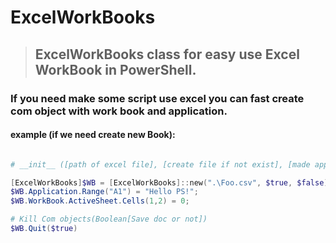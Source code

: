 # ExcelWorkBooks
> ## ExcelWorkBooks class for easy use Excel WorkBook in PowerShell.
### If you need make some script use excel you can fast create com object with work book and application.
#### example (if we need create new Book):
```PowerShell

# __init__ ([path of excel file], [create file if not exist], [made application visible or not])

[ExcelWorkBooks]$WB = [ExcelWorkBooks]::new(".\Foo.csv", $true, $false);
$WB.Application.Range("A1") = "Hello PS!";
$WB.WorkBook.ActiveSheet.Cells(1,2) = 0;

# Kill Com objects(Boolean[Save doc or not])
$WB.Quit($true)

```
